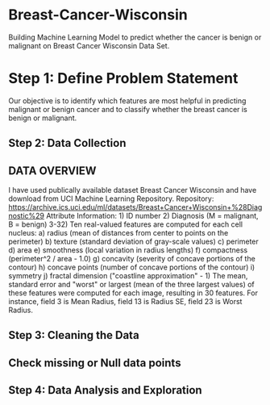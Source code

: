 # Breast-Cancer-Wisconsin
Building Machine Learning Model to predict whether the cancer is benign or malignant on Breast Cancer Wisconsin Data Set.
# Step 1: Define Problem Statement
Our objective is to identify which features are most helpful in predicting malignant or benign cancer and to classify whether the breast cancer is benign or malignant.

## Step 2: Data Collection
## DATA OVERVIEW
I have used publically available dataset Breast Cancer Wisconsin and have download from UCI Machine Learning Repository. Repository: https://archive.ics.uci.edu/ml/datasets/Breast+Cancer+Wisconsin+%28Diagnostic%29 Attribute Information: 1) ID number 2) Diagnosis (M = malignant, B = benign) 3-32) Ten real-valued features are computed for each cell nucleus: a) radius (mean of distances from center to points on the perimeter) b) texture (standard deviation of gray-scale values) c) perimeter d) area e) smoothness (local variation in radius lengths) f) compactness (perimeter^2 / area - 1.0) g) concavity (severity of concave portions of the contour) h) concave points (number of concave portions of the contour) i) symmetry j) fractal dimension ("coastline approximation" - 1) The mean, standard error and "worst" or largest (mean of the three largest values) of these features were computed for each image, resulting in 30 features. For instance, field 3 is Mean Radius, field 13 is Radius SE, field 23 is Worst Radius.

## Step 3: Cleaning the Data

## Check missing or Null data points

## Step 4: Data Analysis and Exploration
